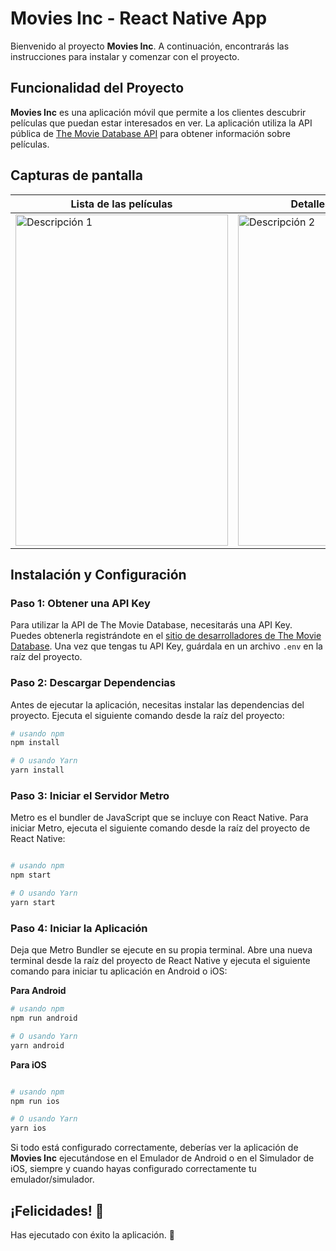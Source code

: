 # Movies Inc - React Native App

Bienvenido al proyecto **Movies Inc**. A continuación, encontrarás las instrucciones para instalar y comenzar con el proyecto.

## Funcionalidad del Proyecto

**Movies Inc** es una aplicación móvil que permite a los clientes descubrir películas que puedan estar interesados en ver. La aplicación utiliza la API pública de [The Movie Database API](https://developer.themoviedb.org/docs/getting-started) para obtener información sobre películas.


## Capturas de pantalla

| Lista de las películas                                                                                                                                                              | Detalles de la película                                                                                                                                                              | Añadir calificación |
|---------------------------------------------------------------------------------------------------------------------------------------------------------------------------------------|---------------------------------------------------------------------------------------------------------------------------------------------------------------------------------------|---------------------|
| <img src="https://github.com/user-attachments/assets/8ee49b25-9712-4e67-b42a-42979004db94" width="340" height="530" alt="Descripción 1"> | <img src="https://github.com/user-attachments/assets/2b27f80b-b143-4e48-9300-dd6fe6fbe116"  width="340" height="530" alt="Descripción 2"> | <img src="https://github.com/user-attachments/assets/4eb6fc5a-d82c-49bf-8fd5-50c495211820"  width="340" height="530" alt="Descripción 3"> |

## Instalación y Configuración

### Paso 1: Obtener una API Key

Para utilizar la API de The Movie Database, necesitarás una API Key. Puedes obtenerla registrándote en el [sitio de desarrolladores de The Movie Database](https://www.themoviedb.org/documentation/api). Una vez que tengas tu API Key, guárdala en un archivo `.env` en la raíz del proyecto.

### Paso 2: Descargar Dependencias

Antes de ejecutar la aplicación, necesitas instalar las dependencias del proyecto. Ejecuta el siguiente comando desde la raíz del proyecto:

```bash
# usando npm
npm install

# O usando Yarn
yarn install
```

### Paso 3: Iniciar el Servidor Metro
Metro es el bundler de JavaScript que se incluye con React Native. Para iniciar Metro, ejecuta el siguiente comando desde la raíz del proyecto de React Native:

```bash

# usando npm
npm start

# O usando Yarn
yarn start
```
### Paso 4: Iniciar la Aplicación
Deja que Metro Bundler se ejecute en su propia terminal. Abre una nueva terminal desde la raíz del proyecto de React Native y ejecuta el siguiente comando para iniciar tu aplicación en Android o iOS:

**Para Android**
```bash
# usando npm
npm run android

# O usando Yarn
yarn android
```
**Para iOS**
```bash

# usando npm
npm run ios

# O usando Yarn
yarn ios
```
Si todo está configurado correctamente, deberías ver la aplicación de **Movies Inc** ejecutándose en el Emulador de Android o en el Simulador de iOS, siempre y cuando hayas configurado correctamente tu emulador/simulador.

## ¡Felicidades! :tada:
Has ejecutado con éxito la aplicación. :partying_face:





